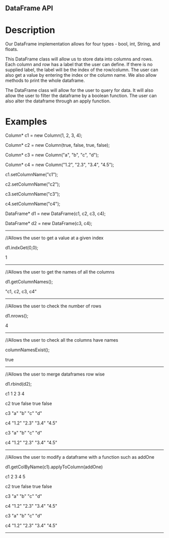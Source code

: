 ## DataFrame API

# Description
Our DataFrame implementation allows for four types - bool, int, String, and floats.


This DataFrame class will allow us to store data into columns and rows. Each column and row has a label that the user can define. If there is no supplied label, the label will be the index of the row/column. The user can also get a value by entering the index or the column name. We also allow methods to print the whole dataframe.


The DataFrame class will allow for the user to query for data. It will also allow the user to filter the dataframe by a boolean function. The user can also alter the dataframe through an apply function.


# Examples
Column* c1 = new Column(1, 2, 3, 4);


Column* c2 = new Column(true, false, true, false);


Column* c3 = new Column("a", "b", "c", "d");


Column* c4 = new Column("1.2", "2.3", "3.4", "4.5");


c1.setColumnName("c1");


c2.setColumnName("c2");


c3.setColumnName("c3");


c4.setColumnName("c4");

DataFrame* d1 = new DataFrame(c1, c2, c3, c4);


DataFrame* d2 = new DataFrame(c3, c4);

----------------------------------------------------------------------


//Allows the user to get a value at a given index


d1.indxGet(0,0);


1

----------------------------------------------------------------------


//Allows the user to get the names of all the columns


d1.getColumnNames();


"c1, c2, c3, c4"

----------------------------------------------------------------------

//Allows the user to check the number of rows


d1.nrows();


4

----------------------------------------------------------------------

//Allows the user to check all the columns have names


columnNamesExist();


true

----------------------------------------------------------------------


//Allows the user to merge dataframes row wise


d1.rbind(d2);


c1    1    2     3     4


c2    true false true false


c3    "a"   "b"   "c"   "d"


c4    "1.2" "2.3" "3.4" "4.5"


c3    "a"   "b"   "c"   "d"


c4    "1.2" "2.3" "3.4" "4.5"

----------------------------------------------------------------------


//Allows the user to modify a dataframe with a function such as addOne


d1.getColByName(c1).applyToColumn(addOne)


c1    2    3     4     5


c2    true false true false


c3    "a"   "b"   "c"   "d"


c4    "1.2" "2.3" "3.4" "4.5"


c3    "a"   "b"   "c"   "d"


c4    "1.2" "2.3" "3.4" "4.5"

----------------------------------------------------------------------
